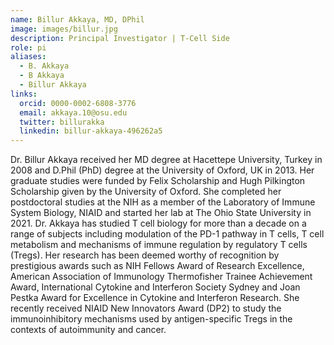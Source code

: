 ```yaml
---
name: Billur Akkaya, MD, DPhil
image: images/billur.jpg
description: Principal Investigator | T-Cell Side
role: pi
aliases:
  - B. Akkaya
  - B Akkaya
  - Billur Akkaya
links:
  orcid: 0000-0002-6808-3776
  email: akkaya.10@osu.edu
  twitter: billurakka
  linkedin: billur-akkaya-496262a5
---
```


Dr. Billur Akkaya received her MD degree at Hacettepe University, Turkey in 2008 and D.Phil (PhD) degree at the University of Oxford, UK in 2013. Her graduate studies were funded by Felix Scholarship and Hugh Pilkington Scholarship given by the University of Oxford. She completed her postdoctoral studies at the NIH as a member of the Laboratory of Immune System Biology, NIAID and started her lab at The Ohio State University in 2021. Dr. Akkaya has studied T cell biology for more than a decade on a range of subjects including modulation of the PD-1 pathway in T cells, T cell metabolism and mechanisms of immune regulation by regulatory T cells (Tregs). Her research has been deemed worthy of recognition by prestigious awards such as NIH Fellows Award of Research Excellence, American Association of Immunology Thermofisher Trainee Achievement Award, International Cytokine and Interferon Society Sydney and Joan Pestka Award for Excellence in Cytokine and Interferon Research. She recently received NIAID New Innovators Award (DP2) to study the immunoinhibitory mechanisms used by antigen-specific Tregs in the contexts of autoimmunity and cancer.
